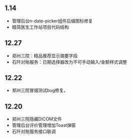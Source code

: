 ## 1.14
- 管理后台n-date-picker组件后缀图标修复
- 精简医生工作站项目代码结构


## 12.27
- 郑州三院：精品推荐显示摘要字段
- 石阡对账服务：日期选择器改为不可手动输入/金额样式调整

## 12.22
- 郑州三院冒烟测试bug修复。

## 12.20
- 郑州三院隐藏DICOM文件
- 管理后台评价管理增加Toast弹窗
- 石阡对账服务接口联调